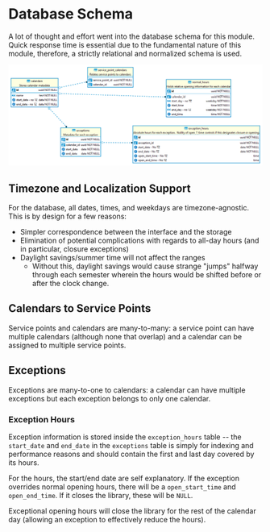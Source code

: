 # Database Schema

A lot of thought and effort went into the database schema for this module. Quick response time is
essential due to the fundamental nature of this module, therefore, a strictly relational and
normalized schema is used.

![Image of the schema](img/database-schema.png)

## Timezone and Localization Support

For the database, all dates, times, and weekdays are timezone-agnostic. This is by design for a few
reasons:

- Simpler correspondence between the interface and the storage
- Elimination of potential complications with regards to all-day hours (and in particular, closure
  exceptions)
- Daylight savings/summer time will not affect the ranges
  - Without this, daylight savings would cause strange "jumps" halfway through each semester wherein
    the hours would be shifted before or after the clock change.

## Calendars to Service Points

Service points and calendars are many-to-many: a service point can have multiple calendars (although
none that overlap) and a calendar can be assigned to multiple service points.

## Exceptions

Exceptions are many-to-one to calendars: a calendar can have multiple exceptions but each exception
belongs to only one calendar.

### Exception Hours

Exception information is stored inside the `exception_hours` table -- the `start_date` and
`end_date` in the `exceptions` table is simply for indexing and performance reasons and should
contain the first and last day covered by its hours.

For the hours, the start/end date are self explanatory. If the exception overrides normal opening
hours, there will be a `open_start_time` and `open_end_time`. If it closes the library, these will
be `NULL`.

Exceptional opening hours will close the library for the rest of the calendar day (allowing an
exception to effectively reduce the hours).
